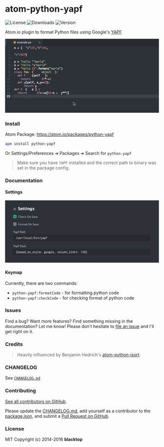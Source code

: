 atom-python-yapf
================

![License](https://img.shields.io/apm/l/python-yapf.svg) ![Downloads](https://img.shields.io/apm/dm/python-yapf.svg) ![Version](https://img.shields.io/apm/v/python-yapf.svg)

Atom.io plugin to format Python files using Google's [YAPF](https://github.com/google/yapf)

![Screenshot](https://raw.githubusercontent.com/blacktop/atom-python-yapf/master/example_formatting.gif)

### Install

Atom Package: https://atom.io/packages/python-yapf

```bash
apm install python-yapf
```

Or Settings/Preferences ➔ Packages ➔ Search for `python-yapf`

> Make sure you have `YAPF` installed and the correct path to binary was set in the package config.

### Documentation

#### Settings

![settings](https://raw.githubusercontent.com/blacktop/atom-python-yapf/master/settings.png)

#### Keymap

Currently, there are two commands:

-	`python-yapf:formatCode` - for formatting python code
-	`python-yapf:checkCode` - for checking format of python code

### Issues

Find a bug? Want more features? Find something missing in the documentation? Let me know! Please don't hesitate to [file an issue](https://github.com/blacktop/atom-python-yapf/issues/new) and I'll get right on it.

### Credits

> Heavily influenced by Benjamin Hedrich's [atom-python-isort](https://github.com/bh/atom-python-isort).

### CHANGELOG

See [`CHANGELOG.md`](https://github.com/blacktop/atom-python-yapf/blob/master/CHANGELOG.md)

### Contributing

[See all contributors on GitHub](https://github.com/blacktop/atom-python-yapf/graphs/contributors).

Please update the [CHANGELOG.md](https://github.com/blacktop/atom-python-yapf/blob/master/CHANGELOG.md), add yourself as a contributor to the [package.json](https://github.com/blacktop/atom-python-yapf/blob/master/package.json), and submit a [Pull Request on GitHub](https://help.github.com/articles/using-pull-requests/).

### License

MIT Copyright (c) 2014-2016 **blacktop**
